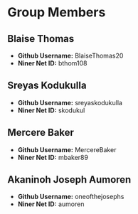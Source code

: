 # Group Members

## Blaise Thomas

- **Github Username:** BlaiseThomas20
- **Niner Net ID:** bthom108

## Sreyas Kodukulla

- **Github Username:** sreyaskodukulla
- **Niner Net ID:** skodukul


## Mercere Baker

- **Github Username:** MercereBaker
- **Niner Net ID:** mbaker89

## Akaninoh Joseph Aumoren

- **Github Username:** oneofthejosephs
- **Niner Net ID:** aumoren


